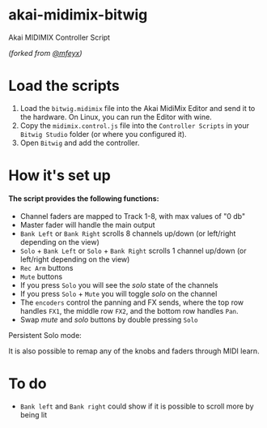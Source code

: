 # akai-midimix-bitwig
Akai MIDIMIX Controller Script 

_(forked from [@mfeyx](https://github.com/mfeyx/akai-midimix-bitwig))_

# Load the scripts

1. Load the `bitwig.midimix` file into the Akai MidiMix Editor and send it to the hardware. On Linux, you can run the Editor with wine.
2. Copy the `midimix.control.js` file into the `Controller Scripts` in your `Bitwig Studio` folder (or where you configured it).
3. Open `Bitwig` and add the controller.

# How it's set up

#### The script provides the following functions:

- Channel faders are mapped to Track 1-8, with max values of "0 db"
- Master fader will handle the main output
- `Bank Left` or `Bank Right` scrolls 8 channels up/down (or left/right depending on the view)
- `Solo` + `Bank Left` or  `Solo` + `Bank Right` scrolls 1 channel up/down (or left/right depending on the view)
- `Rec Arm` buttons
- `Mute` buttons
- If you press `Solo` you will see the *solo* state of the channels
- If you press `Solo` + `Mute` you will toggle *solo* on the channel
- The `encoders` control the panning and FX sends, where the top row handles `FX1`, the middle row `FX2`, and the bottom row handles `Pan`.
- Swap *mute* and *solo* buttons by double pressing `Solo`

Persistent Solo mode:

It is also possible to remap any of the knobs and faders through MIDI learn.

# To do
- `Bank left` and `Bank right` could show if it is possible to scroll more by being lit
